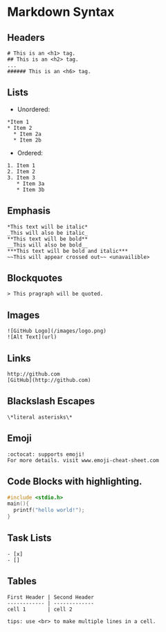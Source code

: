 # Markdown Syntax

## Headers
```
# This is an <h1> tag.
## This is an <h2> tag.
...
###### This is an <h6> tag.
```

## Lists
* Unordered:
```
*Item 1
* Item 2
  * Item 2a
  * Item 2b
```
* Ordered:
```
1. Item 1
2. Item 2
3. Item 3
   * Item 3a
   * Item 3b
```

## Emphasis
```
*This text will be italic*
_This will also be italic_
**This text will be bold**
__This will also be bold__
***This text will be bold and italic***
~~This will appear crossed out~~ <unavailible>
```

## Blockquotes
```
> This pragraph will be quoted.
```

## Images
```
![GitHub Logo](/images/logo.png)
![Alt Text](url)
```

## Links
```
http://github.com
[GitHub](http://github.com)
```

## Blackslash Escapes
```
\*literal asterisks\*
```

## Emoji
```
:octocat: supports emoji!
For more details. visit www.emoji-cheat-sheet.com
```

## Code Blocks with highlighting.
```c
#include <stdio.h>
main(){
  printf("hello world!");
}
```

## Task Lists
```
- [x]
- []
```

## Tables
```
First Header | Second Header
------------ | -------------
cell 1       | cell 2

tips: use <br> to make multiple lines in a cell.
```
